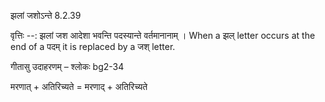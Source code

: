 

 झलां जशोऽन्ते 8.2.39 


वृत्तिः --: झलां जश आदेशा भवन्ति पदस्यान्ते वर्तमानानाम् । When a झल् letter occurs at the end of a पदम् it is replaced by a जश् letter. 


गीतासु उदाहरणम् – श्लोकः bg2-34 


मरणात् + अतिरिच्यते = मरणाद् + अतिरिच्यते 


